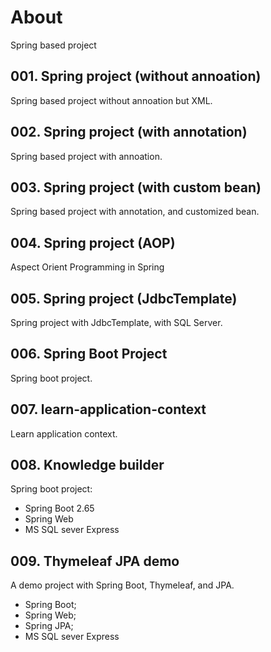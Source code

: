 # About

Spring based project

## 001. Spring project (without annoation)

Spring based project without annoation but XML.

## 002. Spring project (with annotation)

Spring based project with annoation.


## 003. Spring project (with custom bean)

Spring based project with annotation, and customized bean.


## 004. Spring project (AOP)

Aspect Orient Programming in Spring

## 005. Spring project (JdbcTemplate)

Spring project with JdbcTemplate, with SQL Server.


## 006. Spring Boot Project

Spring boot project.

## 007. learn-application-context

Learn application context.

## 008. Knowledge builder

Spring boot project:
- Spring Boot 2.65
- Spring Web
- MS SQL sever Express

## 009. Thymeleaf JPA demo

A demo project with Spring Boot, Thymeleaf, and JPA.
- Spring Boot;
- Spring Web;
- Spring JPA;
- MS SQL sever Express


